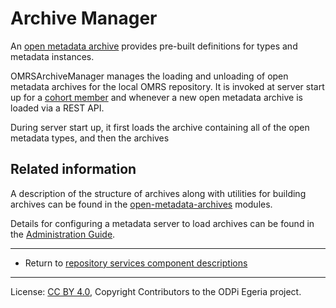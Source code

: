 <!-- SPDX-License-Identifier: CC-BY-4.0 -->
<!-- Copyright Contributors to the ODPi Egeria project. -->

# Archive Manager

An [open metadata archive](../../../../open-metadata-resources/open-metadata-archives) provides pre-built definitions
for types and metadata instances.

OMRSArchiveManager manages the loading and unloading of open metadata archives for the local OMRS repository.
It is invoked at server start up for a [cohort member](../cohort-member.md)
and whenever a new open metadata archive is loaded via a REST API.
 
During server start up, it first loads the archive containing all of the
open metadata types, and then the archives 

## Related information

A description of the structure of archives along with utilities for building archives
can be found in the [open-metadata-archives](../../../../open-metadata-resources/open-metadata-archives)
modules.

Details for configuring a metadata server to load archives can be found in the
[Administration Guide](../../../admin-services/docs/user/configuring-the-startup-archives.md).



----
* Return to [repository services component descriptions](.)

----
License: [CC BY 4.0](https://creativecommons.org/licenses/by/4.0/),
Copyright Contributors to the ODPi Egeria project.